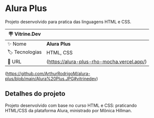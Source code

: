 # Alura Plus

Projeto desenvolvido para pratica das linguagens HTML e CSS.

| :placard: Vitrine.Dev |     |
| -------------  | --- |
| :sparkles: Nome        | **Alura Plus**
| :label: Tecnologias | HTML, CSS
| :rocket: URL         | (https://alura-plus-rho-mocha.vercel.app/)


<!-- Inserir imagem com a #vitrinedev ao final do link -->
(https://github.com/ArthurRodrigoM/alura-plus/blob/main/Alura%20Plus.JPG#vitrinedev)

## Detalhes do projeto
Projeto desenvolvido com base no curso HTML e CSS: praticando HTML/CSS da plataforma Alura, ministrado por Mônica Hillman.
